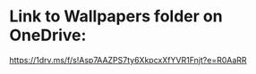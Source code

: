 # Link to Wallpapers folder on OneDrive:

https://1drv.ms/f/s!Asp7AAZPS7ty6XkpcxXfYVR1Fnjt?e=R0AaRR
